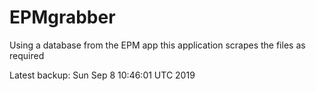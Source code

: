 # EPMgrabber
Using a database from the EPM app this application scrapes the files as required


Latest backup: Sun Sep 8 10:46:01 UTC 2019
